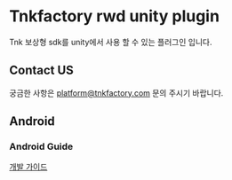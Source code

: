 # Tnkfactory rwd unity plugin

Tnk 보상형 sdk를 unity에서 사용 할 수 있는 플러그인 입니다.

## Contact US
궁금한 사항은 [platform@tnkfactory.com](mailto:platform@tnkfactory.com) 문의 주시기 바랍니다.

## Android

### Android Guide

[개발 가이드](./unity_plugin_guide.md)

